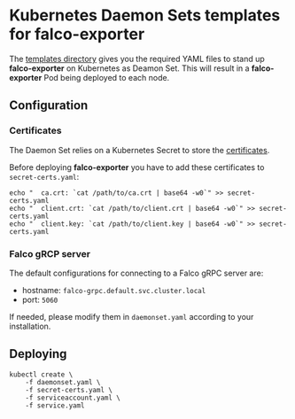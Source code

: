 

# Kubernetes Daemon Sets templates for falco-exporter

The [templates directory](./templates) gives you the required YAML files to stand up **falco-exporter** on Kubernetes as Deamon Set. 
This will result in a **falco-exporter** Pod being deployed to each node.

## Configuration


### Certificates
The Daemon Set relies on a Kubernetes Secret to store the [certificates](https://falco.org/docs/grpc/#certificates). 

Before deploying **falco-exporter** you have to add these certificates to `secret-certs.yaml`:

```
echo "  ca.crt: `cat /path/to/ca.crt | base64 -w0`" >> secret-certs.yaml
echo "  client.crt: `cat /path/to/client.crt | base64 -w0`" >> secret-certs.yaml
echo "  client.key: `cat /path/to/client.key | base64 -w0`" >> secret-certs.yaml
```


### Falco gRCP server

The default configurations for connecting to a Falco gRPC server are:

- hostname: `falco-grpc.default.svc.cluster.local`
- port: `5060`

If needed, please modify them in `daemonset.yaml` according to your installation.

## Deploying

```
kubectl create \
    -f daemonset.yaml \
    -f secret-certs.yaml \
    -f serviceaccount.yaml \
    -f service.yaml
```